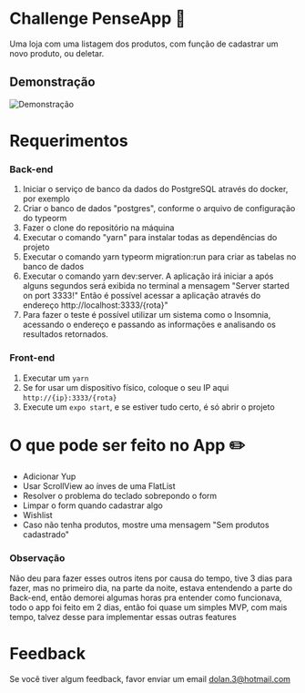 # Challenge PenseApp 📱

Uma loja com uma listagem dos produtos, com função de cadastrar um novo produto, ou deletar.

## Demonstração

![Demonstração](https://media2.giphy.com/media/1tFBwRdmjDxOngg4Lf/giphy.gif?cid=790b76114699a59e7e76a0e8ebde6d5d22ad2d69ad436c56&rid=giphy.gif&ct=g)

# Requerimentos

### Back-end

1. Iniciar o serviço de banco da dados do PostgreSQL através do docker, por exemplo
2. Criar o banco de dados "postgres", conforme o arquivo de configuração do typeorm
3. Fazer o clone do repositório na máquina
4. Executar o comando "yarn" para instalar todas as dependências do projeto
5. Executar o comando yarn typeorm migration:run para criar as tabelas no banco de dados
6. Executar o comando yarn dev:server. A aplicação irá iniciar a após alguns segundos será exibida no terminal a mensagem "Server started on port 3333!" Então é possível acessar a aplicação através do endereço http://localhost:3333/{rota}"
7. Para fazer o teste é possível utilizar um sistema como o Insomnia, acessando o endereço e passando as informações e analisando os resultados retornados.

### Front-end

1. Executar um `yarn`
2. Se for usar um dispositivo físico, coloque o seu IP aqui `http://{ip}:3333/{rota}`
3. Execute um `expo start`, e se estiver tudo certo, é só abrir o projeto

# O que pode ser feito no App ✏️

- Adicionar Yup
- Usar ScrollView ao ínves de uma FlatList
- Resolver o problema do teclado sobrepondo o form
- Limpar o form quando cadastrar algo
- Wishlist
- Caso não tenha produtos, mostre uma mensagem "Sem produtos cadastrado"

### Observação

Não deu para fazer esses outros itens por causa do tempo, tive 3 dias para fazer, mas no primeiro dia, na parte da noite, estava entendendo a parte do Back-end, então demorei algumas horas pra entender como funcionava, todo o app foi feito em 2 dias, então foi quase um simples MVP, com mais tempo, talvez desse para implementar essas outras features

# Feedback

Se você tiver algum feedback, favor enviar um email dolan.3@hotmail.com
